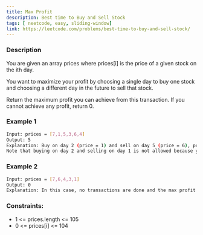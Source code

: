 ```yaml
---
title: Max Profit
description: Best time to Buy and Sell Stock
tags: [ neetcode, easy, sliding-window]
link: https://leetcode.com/problems/best-time-to-buy-and-sell-stock/
---
```


### Description

You are given an array prices where prices[i] is the price of a given stock on the ith day.

You want to maximize your profit by choosing a single day to buy one stock and choosing a different day in the future to sell that stock.

Return the maximum profit you can achieve from this transaction. If you cannot achieve any profit, return 0.

### Example 1

```bash
Input: prices = [7,1,5,3,6,4]
Output: 5
Explanation: Buy on day 2 (price = 1) and sell on day 5 (price = 6), profit = 6-1 = 5.
Note that buying on day 2 and selling on day 1 is not allowed because you must buy before you sell.
```

### Example 2

```bash
Input: prices = [7,6,4,3,1]
Output: 0
Explanation: In this case, no transactions are done and the max profit = 0.
```

### Constraints:

-  1 <= prices.length <= 105
-  0 <= prices[i] <= 104
   
